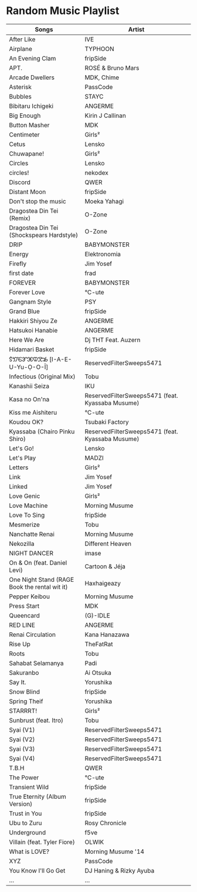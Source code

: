 # Random Music Playlist
Songs|Artist
--|--
After Like|IVE
Airplane|TYPHOON
An Evening Clam|fripSide
APT.|ROSÉ & Bruno Mars
Arcade Dwellers|MDK, Chime
Asterisk|PassCode
Bubbles|STAYC
Bibitaru Ichigeki|ANGERME
Big Enough|Kirin J Callinan
Button Masher|MDK
Centimeter|Girls²
Cetus|Lensko
Chuwapane!|Girls²
Circles|Lensko
circles!|nekodex
Discord|QWER
Distant Moon|fripSide
Don't stop the music|Moeka Yahagi
Dragostea Din Tei (Remix)|O-Zone
Dragostea Din Tei (Shockspears Hardstyle)|O-Zone
DRIP|BABYMONSTER
Energy|Elektronomia
Firefly|Jim Yosef
first date|frad
FOREVER|BABYMONSTER
Forever Love|°C-ute
Gangnam Style|PSY
Grand Blue|fripSide
Hakkiri Shiyou Ze|ANGERME
Hatsukoi Hanabie|ANGERME
Here We Are|Dj THT Feat. Auzern
Hidamari Basket|fripSide
𖹋𖹍𖹏𖹒𖹓𖹚𖹝𖹞 \[I-A-E-U-Yu-Ọ-O-Ī\]|ReservedFilterSweeps5471
Infectious (Original Mix)|Tobu
Kanashii Seiza|IKU
Kasa no On'na|ReservedFilterSweeps5471 (feat. Kyassaba Musume)
Kiss me Aishiteru|°C-ute
Koudou OK?|Tsubaki Factory
Kyassaba (Chairo Pinku Shiro)|ReservedFilterSweeps5471 (feat. Kyassaba Musume)
Let's Go!|Lensko
Let's Play|MADZI
Letters|Girls²
Link|Jim Yosef
Linked|Jim Yosef
Love Genic|Girls²
Love Machine|Morning Musume
Love To Sing|fripSide
Mesmerize|Tobu
Nanchatte Renai|Morning Musume
Nekozilla|Different Heaven
NIGHT DANCER|imase
On & On (feat. Daniel Levi)|Cartoon & Jéja
One Night Stand (RAGE Book the rental wit it)|Haxhaigeazy
Pepper Keibou|Morning Musume
Press Start|MDK
Queencard|(G)-IDLE
RED LINE|ANGERME
Renai Circulation|Kana Hanazawa
Rise Up|TheFatRat
Roots|Tobu
Sahabat Selamanya|Padi
Sakuranbo|Ai Otsuka
Say It.|Yorushika
Snow Blind|fripSide
Spring Theif|Yorushika
STARRRT!|Girls²
Sunbrust (feat. Itro)|Tobu
Syai (V1)|ReservedFilterSweeps5471
Syai (V2)|ReservedFilterSweeps5471
Syai (V3)|ReservedFilterSweeps5471
Syai (V4)|ReservedFilterSweeps5471
T.B.H|QWER
The Power|°C-ute
Transient Wild|fripSide
True Eternity (Album Version)|fripSide
Trust in You|fripSide
Ubu to Zuru|Rosy Chronicle
Underground|f5ve
Villain (feat. Tyler Fiore)|OLWIK
What is LOVE?|Morning Musume '14
XYZ|PassCode
You Know I'll Go Get|DJ Haning & Rizky Ayuba
…|…
